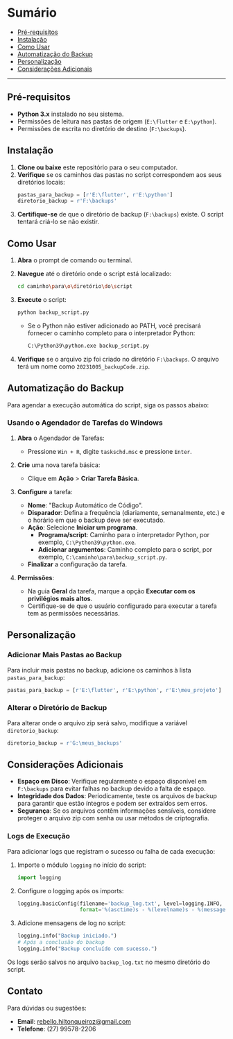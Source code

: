 # Sumário

- [Pré-requisitos](#pré-requisitos)
- [Instalação](#instalação)
- [Como Usar](#como-usar)
- [Automatização do Backup](#automatização-do-backup)
- [Personalização](#personalização)
- [Considerações Adicionais](#considerações-adicionais)

---

## Pré-requisitos

- **Python 3.x** instalado no seu sistema.
- Permissões de leitura nas pastas de origem (`E:\flutter` e `E:\python`).
- Permissões de escrita no diretório de destino (`F:\backups`).

## Instalação

1. **Clone ou baixe** este repositório para o seu computador.
2. **Verifique** se os caminhos das pastas no script correspondem aos seus diretórios locais:
   ```python
   pastas_para_backup = [r'E:\flutter', r'E:\python']
   diretorio_backup = r'F:\backups'
   ```
3. **Certifique-se** de que o diretório de backup (`F:\backups`) existe. O script tentará criá-lo se não existir.

## Como Usar

1. **Abra** o prompt de comando ou terminal.

2. **Navegue** até o diretório onde o script está localizado:
   ```bash
   cd caminho\para\o\diretório\do\script
   ```

3. **Execute** o script:
   ```bash
   python backup_script.py
   ```
   - Se o Python não estiver adicionado ao PATH, você precisará fornecer o caminho completo para o interpretador Python:
     ```bash
     C:\Python39\python.exe backup_script.py
     ```

4. **Verifique** se o arquivo zip foi criado no diretório `F:\backups`. O arquivo terá um nome como `20231005_backupCode.zip`.

## Automatização do Backup

Para agendar a execução automática do script, siga os passos abaixo:

### Usando o Agendador de Tarefas do Windows

1. **Abra** o Agendador de Tarefas:
   - Pressione `Win + R`, digite `taskschd.msc` e pressione `Enter`.

2. **Crie** uma nova tarefa básica:
   - Clique em **Ação** > **Criar Tarefa Básica**.

3. **Configure** a tarefa:
   - **Nome**: "Backup Automático de Código".
   - **Disparador**: Defina a frequência (diariamente, semanalmente, etc.) e o horário em que o backup deve ser executado.
   - **Ação**: Selecione **Iniciar um programa**.
     - **Programa/script**: Caminho para o interpretador Python, por exemplo, `C:\Python39\python.exe`.
     - **Adicionar argumentos**: Caminho completo para o script, por exemplo, `C:\caminho\para\backup_script.py`.
   - **Finalizar** a configuração da tarefa.

4. **Permissões**:
   - Na guia **Geral** da tarefa, marque a opção **Executar com os privilégios mais altos**.
   - Certifique-se de que o usuário configurado para executar a tarefa tem as permissões necessárias.

## Personalização

### Adicionar Mais Pastas ao Backup

Para incluir mais pastas no backup, adicione os caminhos à lista `pastas_para_backup`:
```python
pastas_para_backup = [r'E:\flutter', r'E:\python', r'E:\meu_projeto']
```

### Alterar o Diretório de Backup

Para alterar onde o arquivo zip será salvo, modifique a variável `diretorio_backup`:
```python
diretorio_backup = r'G:\meus_backups'
```

## Considerações Adicionais

- **Espaço em Disco**: Verifique regularmente o espaço disponível em `F:\backups` para evitar falhas no backup devido a falta de espaço.
- **Integridade dos Dados**: Periodicamente, teste os arquivos de backup para garantir que estão íntegros e podem ser extraídos sem erros.
- **Segurança**: Se os arquivos contêm informações sensíveis, considere proteger o arquivo zip com senha ou usar métodos de criptografia.

### Logs de Execução

Para adicionar logs que registram o sucesso ou falha de cada execução:

1. Importe o módulo `logging` no início do script:
   ```python
   import logging
   ```

2. Configure o logging após os imports:
   ```python
   logging.basicConfig(filename='backup_log.txt', level=logging.INFO,
                       format='%(asctime)s - %(levelname)s - %(message)s')
   ```

3. Adicione mensagens de log no script:
   ```python
   logging.info("Backup iniciado.")
   # Após a conclusão do backup
   logging.info("Backup concluído com sucesso.")
   ```

Os logs serão salvos no arquivo `backup_log.txt` no mesmo diretório do script.

## Contato

Para dúvidas ou sugestões:

- **Email**: rebello.hiltonqueiroz@gmail.com
- **Telefone**: (27) 99578-2206
